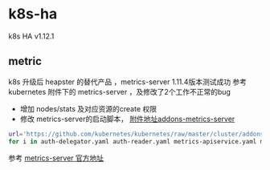 # k8s-ha
k8s HA v1.12.1
## metric
k8s 升级后 heapster 的替代产品 ，metrics-server
1.11.4版本测试成功
参考 kubernetes 附件下的 metrics-server ，及修改了2个工作不正常的bug
* 增加 nodes/stats 及对应资源的create 权限
* 修改 metrics-server的启动脚本， 
[附件地址addons-metrics-server](https://github.com/kubernetes/kubernetes/tree/master/cluster/addons/metrics-server)
```bash
url='https://github.com/kubernetes/kubernetes/raw/master/cluster/addons/metrics-server'
for i in auth-delegator.yaml auth-reader.yaml metrics-apiservice.yaml metrics-server-deployment.yaml  metrics-server-service.yaml resource-reader.yaml; do wget $url/$i -O $i; done
```
参考
[metrics-server 官方地址](https://github.com/kubernetes-incubator/metrics-server/)

